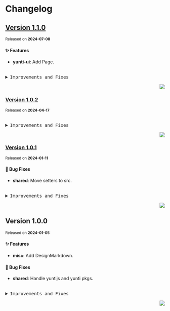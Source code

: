 <a name="readme-top"></a>

# Changelog

## [Version 1.1.0](https://github.com/yuntijs/lowcode-materials/compare/@yuntijs/lowcode-materials-shared@1.0.2...@yuntijs/lowcode-materials-shared@1.1.0)

<sup>Released on **2024-07-08**</sup>

#### ✨ Features

- **yunti-ui**: Add Page.

<br/>

<details>
<summary><kbd>Improvements and Fixes</kbd></summary>

#### What's improved

- **yunti-ui**: Add Page ([74738ad](https://github.com/yuntijs/lowcode-materials/commit/74738ad))

</details>

<div align="right">

[![](https://img.shields.io/badge/-BACK_TO_TOP-151515?style=flat-square)](#readme-top)

</div>

### [Version 1.0.2](https://github.com/yuntijs/lowcode-materials/compare/@yuntijs/lowcode-materials-shared@1.0.1...@yuntijs/lowcode-materials-shared@1.0.2)

<sup>Released on **2024-04-17**</sup>

<br/>

<details>
<summary><kbd>Improvements and Fixes</kbd></summary>

</details>

<div align="right">

[![](https://img.shields.io/badge/-BACK_TO_TOP-151515?style=flat-square)](#readme-top)

</div>

### [Version 1.0.1](https://github.com/yuntijs/lowcode-materials/compare/@yuntijs/lowcode-materials-shared@1.0.0...@yuntijs/lowcode-materials-shared@1.0.1)

<sup>Released on **2024-01-11**</sup>

#### 🐛 Bug Fixes

- **shared**: Move setters to src.

<br/>

<details>
<summary><kbd>Improvements and Fixes</kbd></summary>

#### What's fixed

- **shared**: Move setters to src ([3b504af](https://github.com/yuntijs/lowcode-materials/commit/3b504af))

</details>

<div align="right">

[![](https://img.shields.io/badge/-BACK_TO_TOP-151515?style=flat-square)](#readme-top)

</div>

## Version 1.0.0

<sup>Released on **2024-01-05**</sup>

#### ✨ Features

- **misc**: Add DesignMarkdown.

#### 🐛 Bug Fixes

- **shared**: Handle yuntijs and yunti pkgs.

<br/>

<details>
<summary><kbd>Improvements and Fixes</kbd></summary>

#### What's improved

- **misc**: Add DesignMarkdown ([d604a37](https://github.com/yuntijs/lowcode-materials/commit/d604a37))

#### What's fixed

- **shared**: Handle yuntijs and yunti pkgs ([0dce63a](https://github.com/yuntijs/lowcode-materials/commit/0dce63a))

</details>

<div align="right">

[![](https://img.shields.io/badge/-BACK_TO_TOP-151515?style=flat-square)](#readme-top)

</div>
